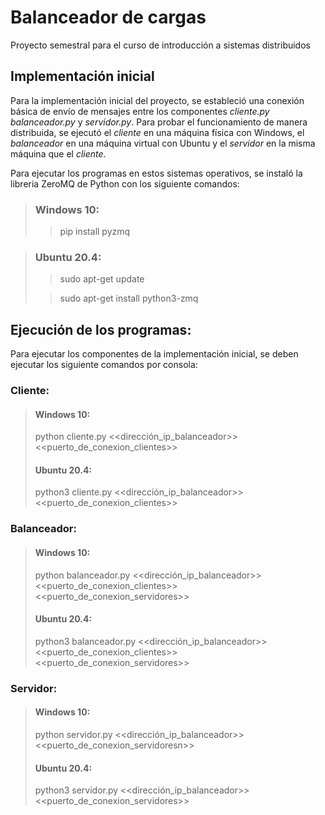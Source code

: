 # Balanceador de cargas
Proyecto semestral para el curso de introducción a sistemas distribuidos

## Implementación inicial
Para la implementación inicial del proyecto, se estableció una conexión básica de envío de mensajes entre los componentes *cliente.py* *balanceador.py* y *servidor.py*. 
Para probar el funcionamiento de manera distribuida, se ejecutó el *cliente* en una máquina física con Windows, el *balanceador* en una máquina virtual con Ubuntu y el *servidor* en la misma máquina que el *cliente*.

Para ejecutar los programas en estos sistemas operativos, se instaló la libreria ZeroMQ de Python con los siguiente comandos: 

> ### Windows 10:
>
>> pip install pyzmq
>

> ### Ubuntu 20.4:
>
>> sudo apt-get update
>
>> sudo apt-get install python3-zmq
>

## Ejecución de los programas:

Para ejecutar los componentes de la implementación inicial, se deben ejecutar los siguiente comandos por consola:

### **Cliente**:

> #### **Windows 10**: 
> python cliente.py <<dirección_ip_balanceador>> <<puerto_de_conexion_clientes>>
>
> #### **Ubuntu 20.4**: 
> python3 cliente.py <<dirección_ip_balanceador>> <<puerto_de_conexion_clientes>>
>

### **Balanceador**:

> #### **Windows 10**: 
> python balanceador.py <<dirección_ip_balanceador>> <<puerto_de_conexion_clientes>> <<puerto_de_conexion_servidores>>
>
> #### **Ubuntu 20.4**: 
> python3 balanceador.py <<dirección_ip_balanceador>> <<puerto_de_conexion_clientes>> <<puerto_de_conexion_servidores>>
>

### **Servidor**:

> #### **Windows 10**: 
> python servidor.py <<dirección_ip_balanceador>> <<puerto_de_conexion_servidoresn>>
>
> #### **Ubuntu 20.4**: 
> python3 servidor.py <<dirección_ip_balanceador>> <<puerto_de_conexion_servidores>>
>
